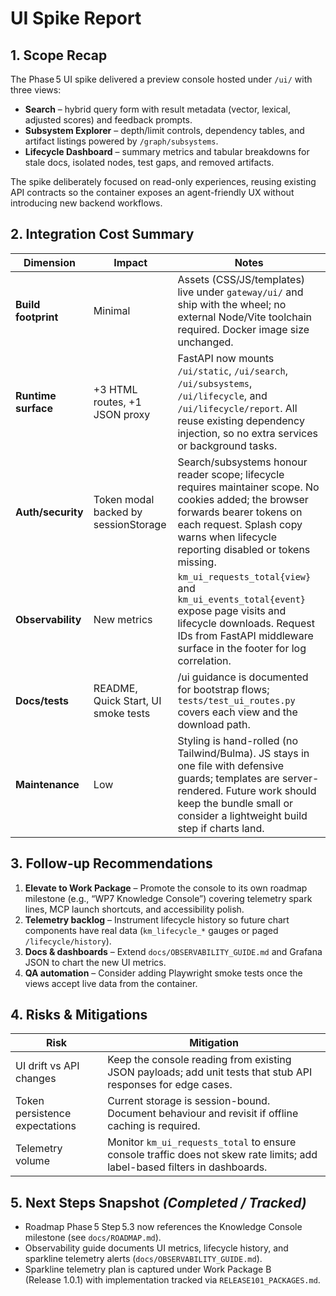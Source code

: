 # UI Spike Report

## 1. Scope Recap

The Phase 5 UI spike delivered a preview console hosted under `/ui/` with three views:

- **Search** – hybrid query form with result metadata (vector, lexical, adjusted scores) and feedback prompts.
- **Subsystem Explorer** – depth/limit controls, dependency tables, and artifact listings powered by `/graph/subsystems`.
- **Lifecycle Dashboard** – summary metrics and tabular breakdowns for stale docs, isolated nodes, test gaps, and removed artifacts.

The spike deliberately focused on read-only experiences, reusing existing API contracts so the container exposes an agent-friendly UX without introducing new backend workflows.

## 2. Integration Cost Summary

| Dimension | Impact | Notes |
|-----------|--------|-------|
| **Build footprint** | Minimal | Assets (CSS/JS/templates) live under `gateway/ui/` and ship with the wheel; no external Node/Vite toolchain required. Docker image size unchanged. |
| **Runtime surface** | +3 HTML routes, +1 JSON proxy | FastAPI now mounts `/ui/static`, `/ui/search`, `/ui/subsystems`, `/ui/lifecycle`, and `/ui/lifecycle/report`. All reuse existing dependency injection, so no extra services or background tasks. |
| **Auth/security** | Token modal backed by sessionStorage | Search/subsystems honour reader scope; lifecycle requires maintainer scope. No cookies added; the browser forwards bearer tokens on each request. Splash copy warns when lifecycle reporting disabled or tokens missing. |
| **Observability** | New metrics | `km_ui_requests_total{view}` and `km_ui_events_total{event}` expose page visits and lifecycle downloads. Request IDs from FastAPI middleware surface in the footer for log correlation. |
| **Docs/tests** | README, Quick Start, UI smoke tests | /ui guidance is documented for bootstrap flows; `tests/test_ui_routes.py` covers each view and the download path. |
| **Maintenance** | Low | Styling is hand-rolled (no Tailwind/Bulma). JS stays in one file with defensive guards; templates are server-rendered. Future work should keep the bundle small or consider a lightweight build step if charts land. |

## 3. Follow-up Recommendations

1. **Elevate to Work Package** – Promote the console to its own roadmap milestone (e.g., “WP7 Knowledge Console”) covering telemetry spark lines, MCP launch shortcuts, and accessibility polish.
2. **Telemetry backlog** – Instrument lifecycle history so future chart components have real data (`km_lifecycle_*` gauges or paged `/lifecycle/history`).
3. **Docs & dashboards** – Extend `docs/OBSERVABILITY_GUIDE.md` and Grafana JSON to chart the new UI metrics.
4. **QA automation** – Consider adding Playwright smoke tests once the views accept live data from the container.

## 4. Risks & Mitigations

| Risk | Mitigation |
|------|------------|
| UI drift vs API changes | Keep the console reading from existing JSON payloads; add unit tests that stub API responses for edge cases. |
| Token persistence expectations | Current storage is session-bound. Document behaviour and revisit if offline caching is required. |
| Telemetry volume | Monitor `km_ui_requests_total` to ensure console traffic does not skew rate limits; add label-based filters in dashboards. |

## 5. Next Steps Snapshot *(Completed / Tracked)*

- Roadmap Phase 5 Step 5.3 now references the Knowledge Console milestone (see `docs/ROADMAP.md`).
- Observability guide documents UI metrics, lifecycle history, and sparkline telemetry alerts (`docs/OBSERVABILITY_GUIDE.md`).
- Sparkline telemetry plan is captured under Work Package B (Release 1.0.1) with implementation tracked via `RELEASE101_PACKAGES.md`.
